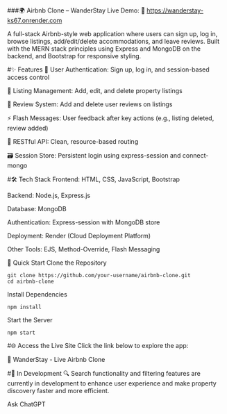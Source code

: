 ###🌍 Airbnb Clone – WanderStay
Live Demo: 🔗 https://wanderstay-ks67.onrender.com

A full-stack Airbnb-style web application where users can sign up, log in, browse listings, add/edit/delete accommodations, and leave reviews. Built with the MERN stack principles using Express and MongoDB on the backend, and Bootstrap for responsive styling.

#✨ Features
🔐 User Authentication: Sign up, log in, and session-based access control

🏡 Listing Management: Add, edit, and delete property listings

💬 Review System: Add and delete user reviews on listings

⚡ Flash Messages: User feedback after key actions (e.g., listing deleted, review added)

🔁 RESTful API: Clean, resource-based routing

🗃️ Session Store: Persistent login using express-session and connect-mongo

#🛠 Tech Stack
Frontend: HTML, CSS, JavaScript, Bootstrap

Backend: Node.js, Express.js

Database: MongoDB

Authentication: Express-session with MongoDB store

Deployment: Render (Cloud Deployment Platform)

Other Tools: EJS, Method-Override, Flash Messaging

🚀 Quick Start
Clone the Repository


```
git clone https://github.com/your-username/airbnb-clone.git
cd airbnb-clone
```
Install Dependencies
```
npm install
```
Start the Server
```
npm start
```
#🌐 Access the Live Site
Click the link below to explore the app:

🔗 WanderStay - Live Airbnb Clone

#🚧 In Development
🔍 Search functionality and filtering features are currently in development to enhance user experience and make property discovery faster and more efficient.









Ask ChatGPT
